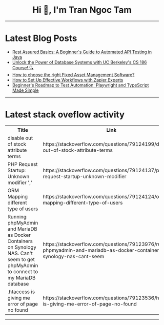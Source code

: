 <h1 align="center">Hi 👋, I'm Tran Ngoc Tam</h1>

---

# Latest Blog Posts 
<!-- BLOG-POST-LIST:START -->
- [Rest Assured Basics: A Beginner&#39;s Guide to Automated API Testing in Java](https://dev.to/jignect_technologies/rest-assured-basics-a-beginners-guide-to-automated-api-testing-in-java-jn0)
- [Unlock the Power of Database Systems with UC Berkeley&#39;s CS 186 Course! 🔍](https://dev.to/getvm/unlock-the-power-of-database-systems-with-uc-berkeleys-cs-186-course-4gk5)
- [How to choose the right Fixed Asset Management Software?](https://dev.to/seleam/how-to-choose-the-right-fixed-asset-management-software-3ipi)
- [How to Set Up Effective Workflows with Zapier Experts](https://dev.to/neotechy/how-to-set-up-effective-workflows-with-zapier-experts-11mp)
- [Beginner&#39;s Roadmap to Test Automation: Playwright and TypeScript Made Simple](https://dev.to/jignect_technologies/beginners-roadmap-to-test-automation-playwright-and-typescript-made-simple-1bcb)
<!-- BLOG-POST-LIST:END -->

---

# Latest stack oveflow activity
<table>
  <tr><th>Title</th><th>Link</th></tr>
  <!-- STACKOVERFLOW:START --><tr><td>disable out of stock attribute terms</td><td>https://stackoverflow.com/questions/79124199/disable-out-of-stock-attribute-terms</td></tr><tr><td>PHP Request Startup: Unknown modifier &#39;,&#39;</td><td>https://stackoverflow.com/questions/79124137/php-request-startup-unknown-modifier</td></tr><tr><td>ORM Mapping different type of users</td><td>https://stackoverflow.com/questions/79124124/orm-mapping-different-type-of-users</td></tr><tr><td>Running phpMyAdmin and MariaDB as Docker Containers on Synology NAS. Can&#39;t seem to get phpMyAdmin to connect to my MariaDB database</td><td>https://stackoverflow.com/questions/79123976/running-phpmyadmin-and-mariadb-as-docker-containers-on-synology-nas-cant-seem</td></tr><tr><td>.htaccess is giving me error of page no found</td><td>https://stackoverflow.com/questions/79123536/htaccess-is-giving-me-error-of-page-no-found</td></tr><!-- STACKOVERFLOW:END -->
</table>

---


